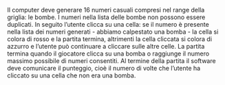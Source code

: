 Il computer deve generare 16 numeri casuali compresi nel range della griglia: le bombe.
I numeri nella lista delle bombe non possono essere duplicati.
In seguito l’utente clicca su una cella:
se il numero è presente nella lista dei numeri generati - abbiamo calpestato una bomba - la cella si colora di rosso e la partita termina,
altrimenti la cella cliccata si colora di azzurro e l’utente può continuare a cliccare sulle altre celle.
La partita termina quando il giocatore clicca su una bomba o raggiunge il numero massimo possibile di numeri consentiti.
Al termine della partita il software deve comunicare il punteggio, cioè il numero di volte che l’utente ha cliccato su una cella che non era una bomba.